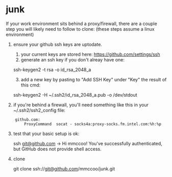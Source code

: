junk
=========




If your work environment sits behind a proxy/firewall, there are a couple step you will likely need to follow to clone:
(these steps assume a linux environment)

1. ensure your github ssh keys are uptodate.
    1. your current keys are stored here: https://github.com/settings/ssh
    2. generate an ssh key if you don't alreay have one: 

    ssh-keygen2 -t rsa -o id_rsa_2048_a

    3. add a new key by pasting to "Add SSH Key" under "Key" the result of this cmd: 

    ssh-keygen2 -H ~/.ssh2/id_rsa_2048_a.pub -o /dev/stdout

2. if you're behind a firewall, you'll need something like this in your ~/.ssh2/ssh2_config file:

```
    github.com:
        ProxyCommand  socat - socks4a:proxy-socks.fm.intel.com:%h:%p
```

3) test that your basic setup is ok:

    ssh git@github.com
    -> Hi mmccoo! You've successfully authenticated, but GitHub does not provide shell access.

4) clone

    git clone ssh://git@github.com/mmccoo/junk.git

